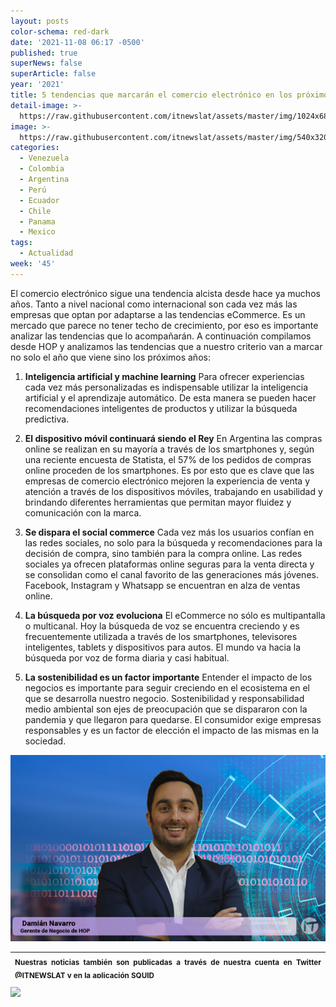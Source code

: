 ```yaml
---
layout: posts
color-schema: red-dark
date: '2021-11-08 06:17 -0500'
published: true
superNews: false
superArticle: false
year: '2021'
title: 5 tendencias que marcarán el comercio electrónico en los próximos años
detail-image: >-
  https://raw.githubusercontent.com/itnewslat/assets/master/img/1024x680/Damian-Navarro-g.jpg
image: >-
  https://raw.githubusercontent.com/itnewslat/assets/master/img/540x320/Damian-Navarro-p.jpg
categories:
  - Venezuela
  - Colombia
  - Argentina
  - Perú
  - Ecuador
  - Chile
  - Panama
  - Mexico
tags:
  - Actualidad
week: '45'
---
```


El comercio electrónico sigue una tendencia alcista desde hace ya muchos años. Tanto a nivel nacional como internacional son cada vez más las empresas que optan por adaptarse a las tendencias eCommerce. Es un mercado que parece no tener techo de crecimiento, por eso es importante analizar las tendencias que lo acompañarán. A continuación compilamos desde HOP y analizamos las tendencias que a nuestro criterio van a marcar no solo el año que viene sino los próximos años:

1.  **Inteligencia artificial y machine learning**
Para ofrecer experiencias cada vez más personalizadas es indispensable utilizar la inteligencia artificial y el aprendizaje automático. De esta manera se pueden hacer recomendaciones inteligentes de productos y utilizar la búsqueda predictiva. 

2.  **El dispositivo móvil continuará siendo el Rey**
En Argentina las compras online se realizan en su mayoría a través de los smartphones y, según una reciente encuesta de Statista, el 57% de los pedidos de compras online proceden de los smartphones. Es por esto que es clave que las empresas de comercio electrónico mejoren la experiencia de venta y atención a través de los dispositivos móviles, trabajando en usabilidad y brindando diferentes herramientas que permitan mayor fluidez y comunicación con la marca. 

3.  **Se dispara el social commerce**
Cada vez más los usuarios confían en las redes sociales, no solo para la búsqueda y recomendaciones para la decisión de compra, sino también para la compra online. Las redes sociales ya ofrecen plataformas online seguras para la venta directa y se consolidan como el canal favorito de las generaciones más jóvenes. Facebook, Instagram y Whatsapp se encuentran en alza de ventas online. 

4.  **La búsqueda por voz evoluciona**
El eCommerce no sólo es multipantalla o multicanal. Hoy la búsqueda de voz se encuentra creciendo y es frecuentemente utilizada a través de los smartphones, televisores inteligentes, tablets y dispositivos para autos. El mundo va hacia la búsqueda por voz de forma diaria y casi habitual. 

5.  **La sostenibilidad es un factor importante**
Entender el impacto de los negocios es importante para seguir creciendo en el ecosistema en el que se desarrolla nuestro negocio. Sostenibilidad y responsabilidad medio ambiental son ejes de preocupación que se dispararon con la pandemia y que llegaron para quedarse. El consumidor exige empresas responsables y es un factor de elección el impacto de las mismas en la sociedad.

![](https://raw.githubusercontent.com/itnewslat/assets/master/img/540x320/Damian-Navarro-p.jpg)

<table style="height: 42px;" width="569">
<tbody>
<tr>
<td style="text-align: justify;"><sub><strong>Nuestras noticias también son publicadas a través de nuestra cuenta en Twitter <a href="https://twitter.com/itnewslat?lang=es">@ITNEWSLAT</a> y en la aplicación <a href="https://squidapp.co/en/">SQUID</a></strong></sub></td>
</tr>
</tbody>
</table>

<img src="https://tracker.metricool.com/c3po.jpg?hash=56f88a41e39ab42c063cc51676587a04"/>